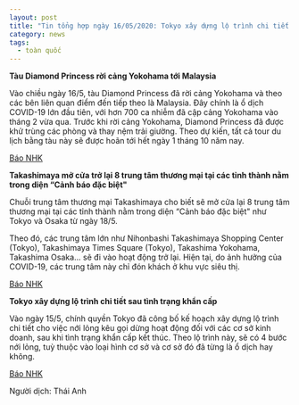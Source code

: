 ```yaml
---
layout: post
title: "Tin tổng hợp ngày 16/05/2020: Tokyo xây dựng lộ trình chi tiết sau tình trạng khẩn cấp"
category: news
tags: 
  - toàn quốc
---
```

**Tàu Diamond Princess rời cảng Yokohama tới Malaysia**

Vào chiều ngày 16/5, tàu Diamond Princess đã rời cảng Yokohama và theo các bên liên quan điểm đến tiếp theo là Malaysia. Đây chính là ổ dịch COVID-19 lớn đầu tiên, với hơn 700 ca nhiễm đã cập cảng Yokohama vào tháng 2 vừa qua. Trước khi rời cảng Yokohama, Diamond Princess đã được khử trùng các phòng và thay nệm trải giường. Theo dự kiến, tất cả tour du lịch bằng tàu này sẽ được hoãn tới hết ngày 1 tháng 10 năm nay.

[Báo NHK](https://www3.nhk.or.jp/news/html/20200516/k10012433121000.html?utm_int=news_contents_news-main_001)

**Takashimaya mở cửa trở lại 8 trung tâm thương mại tại các tỉnh thành nằm trong diện “Cảnh báo đặc biệt"**

Chuỗi trung tâm thương mại Takashimaya cho biết sẽ mở cửa lại 8 trung tâm thương mại tại các tỉnh thành nằm trong diện “Cảnh báo đặc biệt" như Tokyo và Osaka từ ngày 18/5. 

Theo đó, các trung tâm lớn như Nihonbashi Takashimaya Shopping Center (Tokyo), Takashimaya Times Square (Tokyo), Takashima Yokohama, Takashima Osaka... sẽ đi vào hoạt động trở lại. Hiện tại, do ảnh hưởng của COVID-19, các trung tâm này chỉ đón khách ở khu vực siêu thị.

[Báo NHK](https://www3.nhk.or.jp/news/html/20200516/k10012433111000.html?utm_int=all_side_ranking-social_004)

**Tokyo xây dựng lộ trình chi tiết sau tình trạng khẩn cấp**

Vào ngày 15/5, chính quyền Tokyo đã công bố kế hoạch xây dựng lộ trình chi tiết cho việc nới lỏng kêu gọi dừng hoạt động đối với các cơ sở kinh doanh, sau khi tình trạng khẩn cấp kết thúc. Theo lộ trình này, sẽ có 4 bước nới lỏng, tuỳ thuộc vào loại hình cơ sở và cơ sở đó đã từng là ổ dịch hay không.

[Báo NHK](https://www3.nhk.or.jp/news/html/20200516/k10012432831000.html?utm_int=news-new_contents_list-items_030)

Người dịch: Thái Anh

